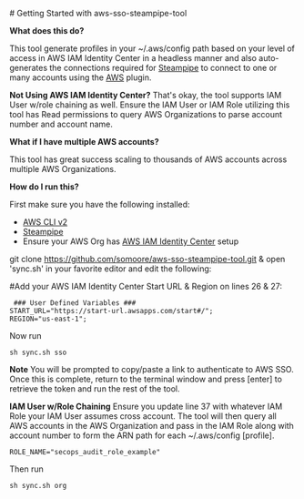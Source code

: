 
﻿# Getting Started with aws-sso-steampipe-tool


**What does this do?**

This tool generate profiles in your ~/.aws/config path based on your level of access in AWS IAM Identity Center in a headless manner and also auto-generates the connections required for [Steampipe](https://steampipe.io/) to connect to one or many accounts using the [AWS](https://hub.steampipe.io/plugins/turbot/aws) plugin. 

**Not Using AWS IAM Identity Center?**
That's okay, the tool supports IAM User w/role chaining as well. Ensure the IAM User or IAM Role utilizing this tool has Read permissions to query AWS Organizations to parse account number and account name. 

**What if I have multiple AWS accounts?**

This tool has great success scaling to thousands of AWS accounts across multiple AWS Organizations.

**How do I run this?**

First make sure you have the following installed:
 - [AWS CLI v2](https://docs.aws.amazon.com/cli/latest/userguide/getting-started-install.html)
 - [Steampipe](https://steampipe.io/downloads)
 - Ensure your AWS Org has [AWS IAM Identity Center](https://aws.amazon.com/iam/identity-center/) setup

git clone https://github.com/somoore/aws-sso-steampipe-tool.git  & open 'sync.sh' in your favorite editor and edit the following:

#Add your AWS IAM Identity Center Start URL & Region on lines 26 & 27:
 

     ### User Defined Variables ###
    START_URL="https://start-url.awsapps.com/start#/";
    REGION="us-east-1";  

Now run

    sh sync.sh sso 

**Note** 
You will be prompted to copy/paste a link to authenticate to AWS SSO. 
Once this is complete, return to the terminal window and press [enter] to retrieve the token and run the rest of the tool. 

**IAM User w/Role Chaining**
Ensure you update line 37 with whatever IAM Role your IAM User assumes cross account. The tool will then query all AWS accounts in the AWS Organization and pass in the IAM Role along with account number to form the ARN path for each ~/.aws/config [profile]. 

    ROLE_NAME="secops_audit_role_example"
    
Then run

    sh sync.sh org
